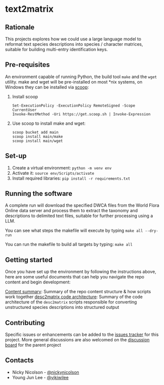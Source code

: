 # text2matrix

## Rationale

This projects explores how we could use a large language model to reformat text species descriptions into species / character matrices, suitable for building multi-entry identification keys.

## Pre-requisites

An environment capable of running Python, the build tool `make` and the `wget` utility. 
make and wget will be pre-installed on most *nix systems, on Windows they can be installed via [scoop](https://scoop.sh/):

1. Install scoop
     ```
    Set-ExecutionPolicy -ExecutionPolicy RemoteSigned -Scope CurrentUser
    Invoke-RestMethod -Uri https://get.scoop.sh | Invoke-Expression
    ```
1. Use scoop to install make and wget:
    ```{shell}
    scoop bucket add main
    scoop install main/make
    scoop install main/wget
    ```

## Set-up

1. Create a virtual environment: `python -m venv env`
1. Activate it: `source env/Scripts/activate` 
1. Install required libraries: `pip install -r requirements.txt` 

## Running the software

A complete run will download the specified DWCA files from the World Flora Online data server and process them to extract the taxonomy and descriptions to delimited text files, suitable for further processing using a LLM.

You can see what steps the makefile will execute by typing `make all --dry-run`

You can run the makefile to build all targets by typing: `make all`

## Getting started

Once you have set up the environment by following the instructions above, here are some useful documents that can help you navigate the repo content and begin development:

[Content summary](content_summary.md): Summary of the repo content structure & how scripts work together
[desc2matrix code architecture](desc2matrix_architecture.md): Summary of the code architecture of the `desc2matrix` scripts responsible for converting unstructured species descriptions into structured output

## Contributing

Specific issues or enhancements can be added to the [issues tracker](https://github.com/WFO-ID-pilots/text2matrix/issues) for this project. More general discussions are also welcomed on the [discussion board](https://github.com/orgs/WFO-ID-pilots/discussions) for the parent project

## Contacts

- Nicky Nicolson - [@nickynicolson](https://github.com/nickynicolson)
- Young Jun Lee - [@yjkiwilee](https://github.com/yjkiwilee)
